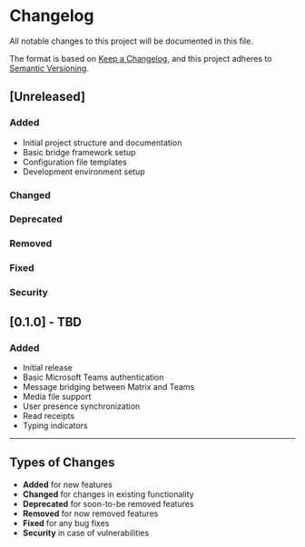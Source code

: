 # Changelog

All notable changes to this project will be documented in this file.

The format is based on [Keep a Changelog](https://keepachangelog.com/en/1.0.0/),
and this project adheres to [Semantic Versioning](https://semver.org/spec/v2.0.0.html).

## [Unreleased]

### Added
- Initial project structure and documentation
- Basic bridge framework setup
- Configuration file templates
- Development environment setup

### Changed

### Deprecated

### Removed

### Fixed

### Security

## [0.1.0] - TBD

### Added
- Initial release
- Basic Microsoft Teams authentication
- Message bridging between Matrix and Teams
- Media file support
- User presence synchronization
- Read receipts
- Typing indicators

---

## Types of Changes

- **Added** for new features
- **Changed** for changes in existing functionality
- **Deprecated** for soon-to-be removed features
- **Removed** for now removed features
- **Fixed** for any bug fixes
- **Security** in case of vulnerabilities
